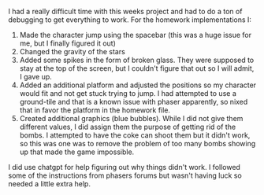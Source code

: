 I had a really difficult time with this weeks project and had to do a ton of debugging to get everything to work. For the homework implementations I:
1. Made the character jump using the spacebar (this was a huge issue for me, but I finally figured it out)
2. Changed the gravity of the stars
3. Added some spikes in the form of broken glass. They were supposed to stay at the top of the screen, but I couldn't figure that out so I will admit, I gave up. 
4. Added an additional platform and adjusted the positions so my character would fit and not get stuck trying to jump. I had attempted to use a ground-tile and that is a known issue with phaser apparently, so nixed that in favor the platform in the homework file. 
5. Created additional graphics (blue bubbles). While I did not give them different values, I did assign them the purpose of getting rid of the bombs. I attempted to have the coke can shoot them but it didn't work, so this was one was to remove the problem of too many bombs showing up that made the game impossible. 

I did use chatgpt for help figuring out why things didn't work. I followed some of the instructions from phasers forums but wasn't having luck so needed a little extra help. 